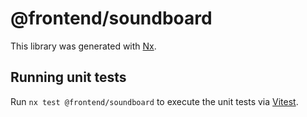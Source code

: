 # @frontend/soundboard

This library was generated with [Nx](https://nx.dev).

## Running unit tests

Run `nx test @frontend/soundboard` to execute the unit tests via [Vitest](https://vitest.dev/).
